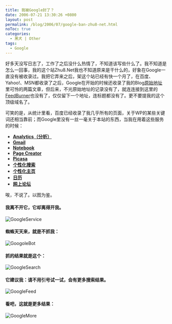 ```yaml
---
title: 我被Google封了？
date: 2006-07-21 13:30:26 +0800
layout: post
permalink: /blog/2006/07/google-ban-zhu8-net.html
noToc: true
categories:
  - 黑犬 | Other
tags:
  - Google
---
```

好多天没写日志了，工作了之后没什么热情了，不知道该写些什么了。我不知道是怎么一回事，我的这个站Zhu8.Net我也不知道原来是干什么的，好象在Google一直没有被收录过。我把它弄来之后，架这个站已经有快一个月了，在百度、Yahoo!、MSN都收录了之后，Google在开始的时候还收录了我的Blog[原始地址][1]里可怜的两篇文章，但后来，不光原始地址的记录没有了，就连连接到这里的[FeedBurner][2]也没有了，仅仅留下一个地址，连标题都没有了。更不要提我的这个顶级域名了。

可笑的是，从统计里看，百度已经收录了我几乎所有的页面，关于WP的某些关键词还相当靠前；而Google里没有一丝一毫关于本站的东西，当我在用着这些服务的时候：

<!--more-->

*   **[Analytics（分析）][3]**
*   **[Gmail][4]**
*   **[Notebook][5]**
*   **[Page Creator][6]**
*   **[Picasa][7]**
*   **[个性化搜索][8]**
*   **[个性化主页][9]**
*   **[日历][10]**
*   **[网上论坛][11]**

唉，不说了。以图为鉴。

#### 我离不开它，它却离得开我。

![GoogleService][12]

#### 蜘蛛天天来，就是不抓我：

![GoogoleBot][13]

#### 抓的结果就是这个：

![GoogleSearch][14]

#### 它建议我：请不用引号试一试，会有更多搜索结果。

![GoogleFeed][15]

#### 看吧，这就是更多结果：

![GoogleMore][16]

 [1]: http://zhu8.512j.com/blog/
 [2]: http://feeds.feedburner.com/Zhu8
 [3]: http://www.google.com/analytics/
 [4]: http://mail.google.com/mail
 [5]: http://www.google.com/gn
 [6]: http://pages.google.com/
 [7]: http://picasaweb.google.com/
 [8]: http://www.google.com/psearch
 [9]: http://www.google.com/ig
 [10]: http://www.google.com/calendar
 [11]: http://groups.google.com/
 [12]: http://lh5.ggpht.com/_xahPqMfY1FQ/ScnW5VKezCI/AAAAAAAAAi8/F4OrFnLAFb0/GoogleService.jpg
 [13]: http://lh3.ggpht.com/_xahPqMfY1FQ/ScnW6pGXklI/AAAAAAAAAjE/fAeC-ipicUk/s400/GoogoleBot.jpg
 [14]: http://lh6.ggpht.com/_xahPqMfY1FQ/ScnW4ig-FrI/AAAAAAAAAi0/X0jPS5RD580/GoogleSearch.jpg
 [15]: http://lh4.ggpht.com/_xahPqMfY1FQ/ScnW2zmPgII/AAAAAAAAAik/L_Kjj_8UsoU/GoogleFeed.jpg
 [16]: http://lh3.ggpht.com/_xahPqMfY1FQ/ScnW3t8PKFI/AAAAAAAAAis/cj3bE30be3g/GoogleMore.jpg